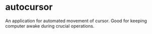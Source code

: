 # autocursor
An application for automated movement of cursor. Good for keeping computer awake during crucial operations.
